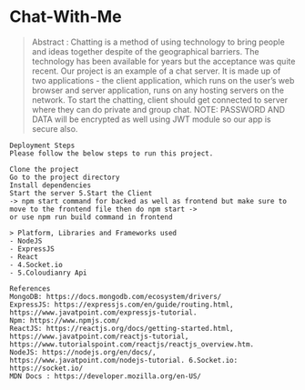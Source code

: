# Chat-With-Me

> Abstract : Chatting is a method of using technology to bring people and ideas together despite of the geographical barriers. 
> The technology has been available for years but the acceptance was quite recent. Our project is an example of a chat server. 
> It is made up of two applications - the client application, which runs on the user’s web browser and server application, 
> runs on any hosting servers on the network. To start the chatting, client should get connected to server where they can do private and group chat. 
> NOTE: PASSWORD AND DATA will be encrypted as well using JWT module so our app is secure also.

```
Deployment Steps
Please follow the below steps to run this project.

Clone the project
Go to the project directory
Install dependencies
Start the server 5.Start the Client
-> npm start command for backed as well as frontend but make sure to move to the frontend file then do npm start ->
or use npm run build command in frontend

> Platform, Libraries and Frameworks used
- NodeJS
- ExpressJS
- React 
- 4.Socket.io 
- 5.Coloudianry Api

References
MongoDB: https://docs.mongodb.com/ecosystem/drivers/
ExpressJS: https://expressjs.com/en/guide/routing.html, https://www.javatpoint.com/expressjs-tutorial.
Npm: https://www.npmjs.com/
ReactJS: https://reactjs.org/docs/getting-started.html, https://www.javatpoint.com/reactjs-tutorial, https://www.tutorialspoint.com/reactjs/reactjs_overview.htm.
NodeJS: https://nodejs.org/en/docs/, https://www.javatpoint.com/nodejs-tutorial. 6.Socket.io: https://socket.io/
MDN Docs : https://developer.mozilla.org/en-US/
```
